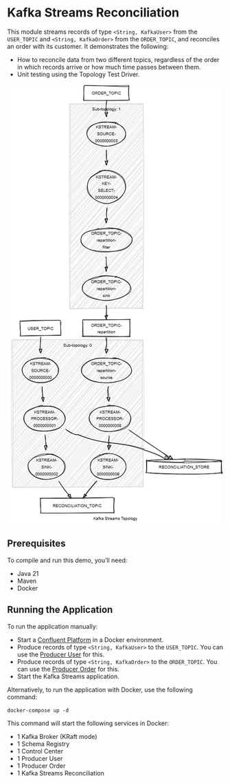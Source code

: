 # Kafka Streams Reconciliation

This module streams records of type `<String, KafkaUser>` from the `USER_TOPIC` and `<String, KafkaOrder>` from the `ORDER_TOPIC`, and reconciles an order with its customer.
It demonstrates the following:

- How to reconcile data from two different topics, regardless of the order in which records arrive or how much time passes between them.
- Unit testing using the Topology Test Driver.

![topology.png](topology.png)

## Prerequisites

To compile and run this demo, you’ll need:

- Java 21
- Maven
- Docker

## Running the Application

To run the application manually:

- Start a [Confluent Platform](https://docs.confluent.io/platform/current/quickstart/ce-docker-quickstart.html#step-1-download-and-start-cp) in a Docker environment.
- Produce records of type `<String, KafkaUser>` to the `USER_TOPIC`. You can use the [Producer User](../specific-producers/kafka-streams-producer-user) for this.
- Produce records of type `<String, KafkaOrder>` to the `ORDER_TOPIC`. You can use the [Producer Order](../specific-producers/kafka-streams-producer-order) for this.
- Start the Kafka Streams application.

Alternatively, to run the application with Docker, use the following command:

```console
docker-compose up -d
```

This command will start the following services in Docker:

- 1 Kafka Broker (KRaft mode)
- 1 Schema Registry
- 1 Control Center
- 1 Producer User
- 1 Producer Order
- 1 Kafka Streams Reconciliation

